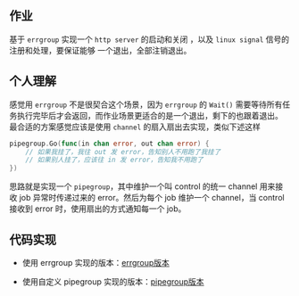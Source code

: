 ## 作业
基于 `errgroup` 实现一个 `http server` 的启动和关闭 ，以及 `linux signal` 信号的注册和处理，要保证能够 一个退出，全部注销退出。

## 个人理解
感觉用 `errgroup` 不是很契合这个场景，因为 `errgroup` 的 `Wait()` 需要等待所有任务执行完毕后才会返回，而作业场景更适合的是一个退出，剩下的也跟着退出。 最合适的方案感觉应该是使用 `channel` 的扇入扇出去实现，类似下述这样
```go
pipegroup.Go(func(in chan error, out chan error) {
	// 如果我挂了，我往 out 发 error，告知别人不用跑了我挂了
	// 如果别人挂了，应该往 in 发 error，告知我不用跑了
})
```
思路就是实现一个 `pipegroup`，其中维护一个叫 control 的统一 channel 用来接收 job 异常时传递过来的 error。然后为每个 job 维护一个 channel，当 control 接收到 error 时，使用扇出的方式通知每一个 job。

## 代码实现
- 使用 errgroup 实现的版本：[errgroup版本](https://github.com/feeeei/Go-000/blob/main/Week03/errgroup.md)

- 使用自定义 pipegroup 实现的版本：[pipegroup版本](https://github.com/feeeei/Go-000/blob/main/Week03/pipegroup.md)